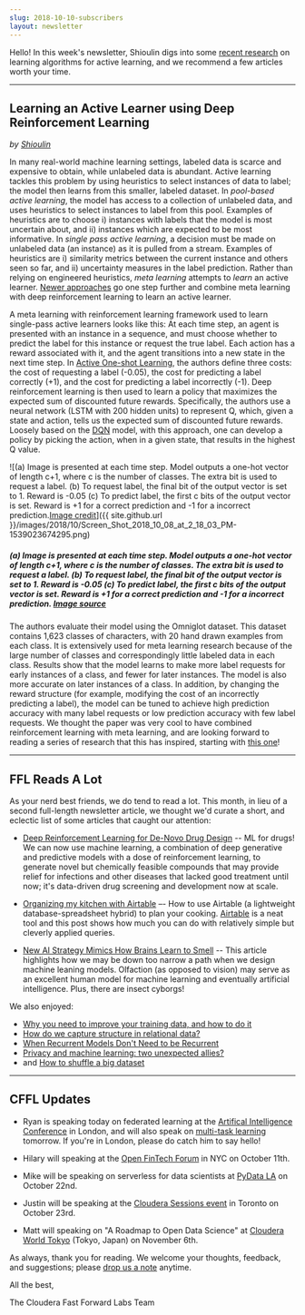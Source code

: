 ```yaml
---
slug: 2018-10-10-subscribers
layout: newsletter
---
```


Hello! In this week's newsletter, Shioulin digs into some [recent research](https://arxiv.org/abs/1708.00088) on learning algorithms for active learning, and we recommend a few articles worth your time.

---

## Learning an Active Learner using Deep Reinforcement Learning
_by [Shioulin](https://twitter.com/shioulin_sam)_

In many real-world machine learning settings, labeled data is scarce and expensive to obtain, while unlabeled data is abundant. Active learning tackles this problem by using heuristics to select instances of data to label; the model then learns from this smaller, labeled dataset. In _pool-based active learning_, the model has access to a collection of unlabeled data, and uses heuristics to select instances to label from this pool. Examples of heuristics are to choose i) instances with labels that the model is most uncertain about, and ii) instances which are expected to be most informative. In _single pass active learning_, a decision must be made on unlabeled data (an instance) as it is pulled from a stream. Examples of heuristics are i) similarity metrics between the current instance and others seen so far, and ii) uncertainty measures in the label prediction. Rather than relying on engineered heuristics, _meta learning_ attempts to _learn_ an active learner. [Newer approaches](https://arxiv.org/abs/1708.00088) go one step further and combine meta learning with deep reinforcement learning to learn an active learner. 

A meta learning with reinforcement learning framework used to learn single-pass active learners looks like this: At each time step, an agent is presented with an instance in a sequence, and must choose whether to predict the label for this instance or request the true label. Each action has a reward associated with it, and the agent transitions into a new state in the next time step. In [Active One-shot Learning](https://arxiv.org/abs/1702.06559), the authors define three costs: the cost of requesting a label (-0.05), the cost for predicting a label correctly (+1), and the cost for predicting a label incorrectly (-1). Deep reinforcement learning is then used to learn a policy that maximizes the expected sum of discounted future rewards. Specifically, the authors use a neural network (LSTM with 200 hidden units) to represent Q, which, given a state and action, tells us the expected sum of discounted future rewards. Loosely based on the [DQN](https://arxiv.org/abs/1312.5602) model, with this approach, one can develop a policy by picking the action, when in a given state, that results in the highest Q value.

![(a) Image is presented at each time step. Model outputs a one-hot vector of length c+1, where c is the number of classes. The extra bit is used to request a label. (b) To request label, the final bit of the output vector is set to 1. Reward is -0.05 (c) To predict label, the first c bits of the output vector is set. Reward is +1 for a correct prediction and -1 for a incorrect prediction.[Image credit](https://arxiv.org/abs/1702.06559)]({{ site.github.url }}/images/2018/10/Screen_Shot_2018_10_08_at_2_18_03_PM-1539023674295.png)
##### (a) Image is presented at each time step. Model outputs a one-hot vector of length c+1, where c is the number of classes. The extra bit is used to request a label. (b) To request label, the final bit of the output vector is set to 1. Reward is -0.05 (c) To predict label, the first c bits of the output vector is set. Reward is +1 for a correct prediction and -1 for a incorrect prediction. [Image source](https://arxiv.org/abs/1702.06559)

The authors evaluate their model using the Omniglot dataset. This dataset contains 1,623 classes of characters, with 20 hand drawn examples from each class. It is extensively used for meta learning research because of the large number of classes and correspondingly little labeled data in each class. Results show that the model learns to make more label requests for early instances of a class, and fewer for later instances. The model is also more accurate on later instances of a class. In addition, by changing the reward structure (for example, modifying the cost of an incorrectly predicting a label), the model can be tuned to achieve high prediction accuracy with many label requests or low prediction accuracy with few label requests. We thought the paper was very cool to have combined reinforcement learning with meta learning, and are looking forward to reading a series of research that this has inspired, starting with [this one](https://arxiv.org/abs/1708.00088)!

---

## FFL Reads A Lot

As your nerd best friends, we do tend to read a lot.  This month, in lieu of a second full-length newsletter article, we thought we'd curate a short, and eclectic list of some articles that caught our attention:

* [Deep Reinforcement Learning for De-Novo Drug Design](https://arxiv.org/abs/1711.10907) -- ML for drugs! We can now use machine learning, a combination of deep generative and predictive models with a dose of reinforcement learning, to generate novel but chemically feasible compounds that may provide relief for infections and other diseases that lacked good treatment until now; it's data-driven drug screening and development now at scale.

* [Organizing my kitchen with Airtable](https://taravancil.com/blog/organizing-my-kitchen-with-airtable/) –- How to use Airtable (a lightweight database-spreadsheet hybrid) to plan your cooking. [Airtable](https://airtable.com/) is a neat tool and this post shows how much you can do with relatively simple but cleverly applied queries.

* [New AI Strategy Mimics How Brains Learn to Smell](https://www.quantamagazine.org/new-ai-strategy-mimics-how-brains-learn-to-smell-20180918/) -- This article highlights how we may be down too narrow a path when we design machine leaning models.  Olfaction (as opposed to vision) may serve as an excellent human model for machine learning and eventually artificial intelligence.  Plus, there are insect cyborgs!

We also enjoyed:
* [Why you need to improve your training data, and how to do it](https://petewarden.com/2018/05/28/why-you-need-to-improve-your-training-data-and-how-to-do-it/)
* [How do we capture structure in relational data?](https://thegradient.pub/structure-learning/)
* [When Recurrent Models Don't Need to be Recurrent](http://www.offconvex.org/2018/07/27/approximating-recurrent/)
* [Privacy and machine learning: two unexpected allies?](http://www.cleverhans.io/privacy/2018/04/29/privacy-and-machine-learning.html)
* and [How to shuffle a big dataset](https://blog.janestreet.com/how-to-shuffle-a-big-dataset/)

---

## CFFL Updates

* Ryan is speaking today on federated learning at the [Artifical Intelligence Conference](https://conferences.oreilly.com/artificial-intelligence/ai-eu/public/schedule/detail/70309) in London, and will also speak on [multi-task learning](https://conferences.oreilly.com/artificial-intelligence/ai-eu/public/schedule/detail/70266) tomorrow.  If you're in London, please do catch him to say hello!

* Hilary will speaking at the [Open FinTech Forum](https://events.linuxfoundation.org/events/open-fintech-forum-2018/) in NYC on October 11th.

* Mike will be speaking on serverless for data scientists at [PyData LA](https://pydata.org/la2018/) on October 22nd.

* Justin will be speaking at the [Cloudera Sessions event](https://www.cloudera.com/more/events/sessions/toronto.html) in Toronto on October 23rd.

* Matt will speaking on "A Roadmap to Open Data Science" at [Cloudera World Tokyo](http://clouderaworldtokyo.com/2018/sE-04.html) (Tokyo, Japan) on November 6th.

As always, thank you for reading. We welcome your thoughts, feedback, and suggestions; please [drop us a note](mailto:cffl@cloudera.com) anytime.

All the best,

The Cloudera Fast Forward Labs Team
